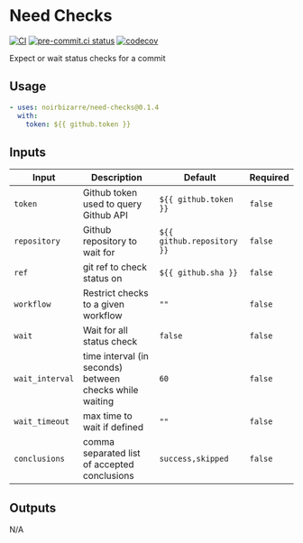 # Need Checks

[![CI](https://github.com/noirbizarre/need-checks/actions/workflows/ci.yml/badge.svg)](https://github.com/noirbizarre/need-checks/actions/workflows/ci.yml)
[![pre-commit.ci status](https://results.pre-commit.ci/badge/github/noirbizarre/need-checks/0.1.4.svg)](https://results.pre-commit.ci/latest/github/noirbizarre/need-checks/0.1.4)
[![codecov](https://codecov.io/gh/noirbizarre/need-checks/graph/badge.svg?token=zcMKc9CqAG)](https://codecov.io/gh/noirbizarre/need-checks)

Expect or wait status checks for a commit

## Usage

```yaml
- uses: noirbizarre/need-checks@0.1.4
  with:
    token: ${{ github.token }}
```

<!-- auto:start -->
## Inputs

| Input | Description | Default | Required |
|-------|-------------|---------|----------|
| `token` | Github token used to query Github API | `${{ github.token }}` | `false` |
| `repository` | Github repository to wait for | `${{ github.repository }}` | `false` |
| `ref` | git ref to check status on | `${{ github.sha }}` | `false` |
| `workflow` | Restrict checks to a given workflow | `""` | `false` |
| `wait` | Wait for all status check | `false` | `false` |
| `wait_interval` | time interval (in seconds) between checks while waiting | `60` | `false` |
| `wait_timeout` | max time to wait if defined | `""` | `false` |
| `conclusions` | comma separated list of accepted conclusions | `success,skipped` | `false` |

## Outputs

N/A
<!-- auto:end -->
